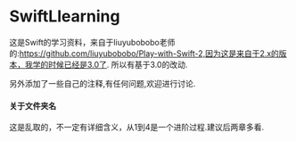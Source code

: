 # SwiftLlearning

这是Swift的学习资料，来自于liuyubobobo老师的:https://github.com/liuyubobobo/Play-with-Swift-2,因为这是来自于2.x的版本，我学的时候已经是3.0了.
所以有基于3.0的改动.

另外添加了一些自己的注释,有任何问题,欢迎进行讨论.

#### 关于文件夹名 

这是乱取的，不一定有详细含义，从1到4是一个进阶过程.建议后两章多看.
